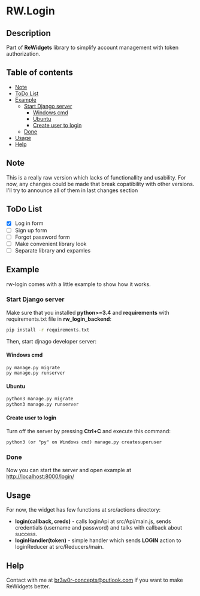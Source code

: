 # RW.Login
## Description
Part of **ReWidgets** library to simplify account management with token authorization.
## Table of contents
- [Note](#note)
- [ToDo List](#todo-list)
- [Example](#example)
  * [Start Django server](#start-django-server)
    + [Windows cmd](#windows-cmd)
    + [Ubuntu](#ubuntu)
    + [Create user to login](#create-user-to-login)
  * [Done](#done)
- [Usage](#usage)
- [Help](#help)
## Note
This is a really raw version which lacks of functionallity and usability. For now, any changes could be made that break copatibility with other versions. I'll try to announce all of them in last changes section
## ToDo List
- [x] Log in form
- [ ] Sign up form
- [ ] Forgot password form
- [ ] Make convenient library look
- [ ] Separate library and expamles
## Example
rw-login comes with a little example to show how it works.
### Start Django server
Make sure that you installed **python>=3.4** and **requirements** with requirements.txt file in **rw_login_backend**:
```bash
pip install -r requirements.txt
```
Then, start djnago developer server:
#### Windows cmd
```
py manage.py migrate
py manage.py runserver
```
#### Ubuntu
```bash
python3 manage.py migrate
python3 manage.py runserver
```
#### Create user to login
Turn off the server by pressing **Ctrl+C** and execute this command:
```
python3 (or "py" on Windows cmd) manage.py createsuperuser
```
### Done
Now you can start the server and open example at [http://localhost:8000/login/](http://localhost:8000/login/)
## Usage
For now, the widget has few functions at src/actions directory:
- **login(callback, creds)** - calls loginApi at src/Api/main.js, sends credentials (username and password) and talks with callback about success.
- **loginHandler(token)** - simple handler which sends **LOGIN** action to loginReducer at src/Reducers/main.
## Help
Contact with me at <span style="color:blue">br3w0r-concepts@outlook.com</span> if you want to make ReWidgets better.
